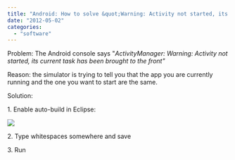 ```yaml
---
title: "Android: How to solve &quot;Warning: Activity not started, its current task has been brought to the front&quot;"
date: "2012-05-02"
categories: 
  - "software"
---
```


Problem: The Android console says "_ActivityManager: Warning: Activity not started, its current task has been brought to the front"_

  

Reason: the simulator is trying to tell you that the app you are currently running and the one you want to start are the same.

  

Solution:

1\. Enable auto-build in Eclipse:

[![](https://nurnachman.files.wordpress.com/2012/05/6da6a-autobuild.png?w=300)](https://nurnachman.files.wordpress.com/2012/05/6da6a-autobuild.png)

  

2\. Type whitespaces somewhere and save

3\. Run
